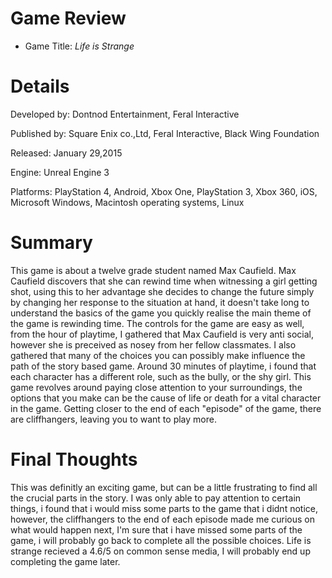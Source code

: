 # Game Review
* Game Title: _Life is Strange_
# Details
Developed by: Dontnod Entertainment, Feral Interactive

Published by: Square Enix co.,Ltd, Feral Interactive, Black Wing Foundation 

Released: January 29,2015

Engine: Unreal Engine 3

Platforms: PlayStation 4, Android, Xbox One, PlayStation 3, Xbox 360, iOS, Microsoft Windows, Macintosh operating systems, Linux

# Summary



 This game is about a twelve grade student named Max Caufield. Max Caufield discovers that she can rewind time when witnessing a girl getting shot, using this to her advantage she
decides to change the future simply by changing her response to the situation at hand, it doesn't take long to understand the basics of the game
you quickly realise the main theme of the game is rewinding time. The controls for the game are easy as well, from the hour of playtime,
I gathered that Max Caufield is very anti social, however she is preceived as nosey from her fellow classmates. I also gathered that many of the
choices you can possibly make influence the path of the story based game. Around 30 minutes of playtime, i found that each character has a different role,
such as the bully, or the shy girl. This game revolves around paying close attention to your surroundings, the options that you make can be the
cause of life or death for a vital character in the game. Getting closer to the end of each "episode" of the game, there are cliffhangers, leaving
you to want to play more. 
 




# Final Thoughts

This was definitly an exciting game, but can be a little frustrating to find all the crucial parts in the story. I was only able to pay attention
to certain things, i found that i would miss some parts to the game that i didnt notice, however, the cliffhangers to the end of each episode
made me curious on what would happen next, I'm sure that i have missed some parts of the game, i will probably go back to complete all the possible 
choices. Life is strange recieved a 4.6/5 on common sense media, I will probably end up completing the game later.


